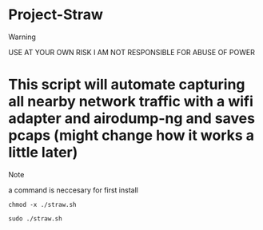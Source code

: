 # Project-Straw
> [!WARNING]
> USE AT YOUR OWN RISK I AM NOT RESPONSIBLE FOR ABUSE OF POWER

# This script will automate capturing all nearby network traffic with a wifi adapter and airodump-ng and saves pcaps (might change how it works a little later)

> [!NOTE]
> a command is neccesary for first install

```
chmod -x ./straw.sh
```

```
sudo ./straw.sh
```
